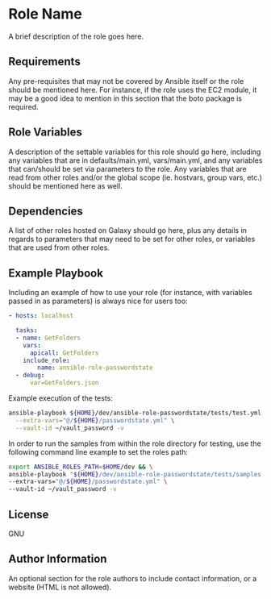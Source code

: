 <!-- cspell:ignore Ansible, hostvars, boto, apicall, passwordstate, vars, playbook -->

Role Name
=========

A brief description of the role goes here.

Requirements
------------

Any pre-requisites that may not be covered by Ansible itself or the role should be mentioned here. For instance, if the role uses the EC2 module, it may be a good idea to mention in this section that the boto package is required.

Role Variables
--------------

A description of the settable variables for this role should go here, including any variables that are in defaults/main.yml, vars/main.yml, and any variables that can/should be set via parameters to the role. Any variables that are read from other roles and/or the global scope (ie. hostvars, group vars, etc.) should be mentioned here as well.

Dependencies
------------

A list of other roles hosted on Galaxy should go here, plus any details in regards to parameters that may need to be set for other roles, or variables that are used from other roles.

Example Playbook
----------------

Including an example of how to use your role (for instance, with variables passed in as parameters) is always nice for users too:

```yaml
- hosts: localhost

  tasks:
  - name: GetFolders
    vars:
      apicall: GetFolders
    include_role:
        name: ansible-role-passwordstate
  - debug:
      var=GetFolders.json
```

Example execution of the tests:

```bash
ansible-playbook ${HOME}/dev/ansible-role-passwordstate/tests/test.yml \
  --extra-vars="@/${HOME}/passwordstate.yml" \
  --vault-id ~/vault_password -v
```

In order to run the samples from within the role directory for testing, use the following command line example to set the roles path:

```bash
export ANSIBLE_ROLES_PATH=$HOME/dev && \
ansible-playbook "${HOME}/dev/ansible-role-passwordstate/tests/samples.yml" \
--extra-vars="@/${HOME}/passwordstate.yml" \
--vault-id ~/vault_password -v
```

License
-------

GNU

Author Information
------------------

An optional section for the role authors to include contact information, or a website (HTML is not allowed).
